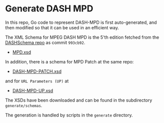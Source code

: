 # Generate DASH MPD

In this repo, Go code to represent DASH-MPD is first auto-generated, and
then modified so that it can be used in an efficient way.

The XML Schema for MPEG DASH MPD is the 5'th edition fetched from the [DASHSchema repo](https://github.com/MPEGGroup/DASHSchema)
as commit `993cb92`.

* [MPD.xsd](https://github.com/MPEGGroup/DASHSchema/blob/5th-Ed/DASH-MPD.xsd)

In addition, there is a schema for MPD Patch at the same repo:
* [DASH-MPD-PATCH.xsd](https://github.com/MPEGGroup/DASHSchema/blob/5th-Ed/DASH-MPD-PATCH.xsd)

and for `URL Parameters (UP)` at
* [DASH-MPD-UP.xsd](https://github.com/MPEGGroup/DASHSchema/blob/5th-Ed/DASH-MPD-UP.xsd)


The XSDs have been downloaded and can be found in the subdirectory `generate/schemas`.

The generation is handled by scripts in the `generate` directory.
